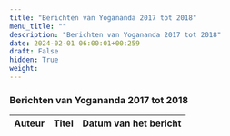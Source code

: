 ```yaml
---
title: "Berichten van Yogananda 2017 tot 2018"
menu_title: ""
description: "Berichten van Yogananda 2017 tot 2018"
date: 2024-02-01 06:00:01+00:259
draft: False
hidden: True
weight:
---
```

### Berichten van Yogananda 2017 tot 2018

**Auteur** | **Titel** | **Datum van het bericht**
---|---|---
